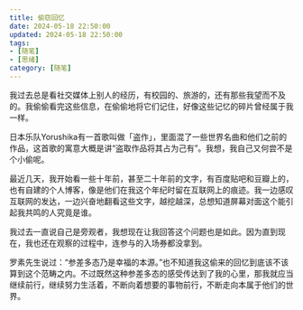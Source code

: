 ```yaml
---
title: 偷窃回忆
date: 2024-05-18 22:50:00
updated: 2024-05-18 22:50:00
tags: 
- [随笔]
- [思绪]
category: [随笔]
---
```

我过去总是看社交媒体上别人的经历，有校园的、旅游的，还有那些我望而不及的。我偷偷看完这些信息，在偷偷地将它们记住，好像这些记忆的碎片曾经属于我一样。

<!--more-->

日本乐队Yorushika有一首歌叫做「盗作」，里面混了一些世界名曲和他们之前的作品，这首歌的寓意大概是讲“盗取作品将其占为己有”。我想，我自己又何尝不是个小偷呢。

最近几天，我开始看一些十年前，甚至二十年前的文字，有百度贴吧和豆瓣上的，也有自建的个人博客，像是他们在我这个年纪时留在互联网上的痕迹。我一边感叹互联网的发达，一边兴奋地翻看这些文字，越挖越深，总想知道屏幕对面这个能引起我共鸣的人究竟是谁。

我过去一直说自己是旁观者，我想现在让我回答这个问题也是如此。因为直到现在，我也还在观察的过程中，连参与的入场券都没拿到。

罗素先生说过：“参差多态乃是幸福的本源。”也不知道我这偷来的回忆到底该不该算到这个范畴之内。不过既然这种参差多态的感受传达到了我的心里，那我就应当继续前行，继续努力生活着，不断向着想要的事物前行，不断走向本属于他们的世界。
